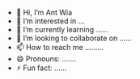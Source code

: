 - 👋 Hi, I’m Ant Wia
- 👀 I’m interested in ...
- 🌱 I’m currently learning ......
- 💞️ I’m looking to collaborate on ......
- 📫 How to reach me .........
- 😄 Pronouns: .......
- ⚡ Fun fact: ......

<!---
antwialvina/antwialvina is a ✨ special ✨ repository because its `README.md` (this file) appears on your GitHub profile.
You can click the Preview link to take a look at your changes.
--->
